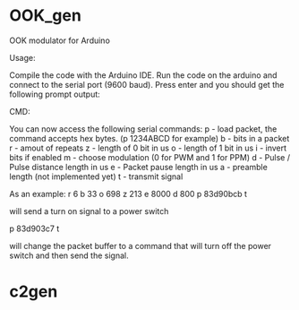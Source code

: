 # OOK_gen
OOK modulator for Arduino

Usage:

Compile the code with the Arduino IDE. Run the code on the arduino and connect to the serial port (9600 baud).
Press enter and you should get the following prompt output:

CMD: 
>

 
You can now access the following serial commands:
p - load packet, the command accepts hex bytes. (p 1234ABCD for example)
b - bits in a packet
r - amout of repeats
z - length of 0 bit in us
o - length of 1 bit in us
i - invert bits if enabled
m - choose modulation (0 for PWM and 1 for PPM)
d - Pulse / Pulse distance length in us
e - Packet pause length in us
a - preamble length (not implemented yet)
t - transmit signal

As an example:
r 6
b 33
o 698
z 213
e 8000
d 800
p 83d90bcb
t

will send a turn on signal to a power switch

p 83d903c7
t

will change the packet buffer to a command that will
turn off the power switch and then send the signal.

# c2gen
